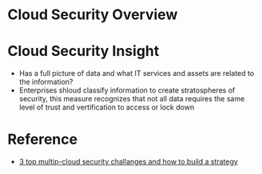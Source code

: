 # Cloud Security Overview

# Cloud Security Insight

 - Has a full picture of data and what IT services and assets are related to the information?
 - Enterprises shloud classify information to create stratospheres of security, this measure recognizes that not all data requires the same level of trust and vertification to access or lock down 

# Reference

 - [3 top multip-cloud security challanges and how to build a strategy](https://www.csoonline.com/article/3313110/cloud-security/3-top-multi-cloud-security-challenges-and-how-to-build-a-strategy.html?upd=1540273559517 )
